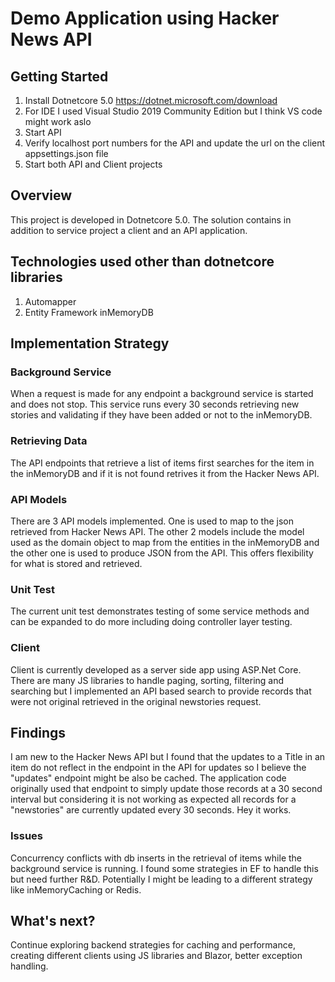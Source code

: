 # Demo Application using Hacker News API

## Getting Started
1. Install Dotnetcore 5.0 https://dotnet.microsoft.com/download
2. For IDE I used Visual Studio 2019 Community Edition but I think VS code might work aslo
3. Start API
4. Verify localhost port numbers for the API and update the url on the client appsettings.json file
5. Start both API and Client projects

## Overview
This project is developed in Dotnetcore 5.0. The solution contains in addition to service project a client and an API application.

## Technologies used other than dotnetcore libraries
1. Automapper
2. Entity Framework inMemoryDB

## Implementation Strategy

### Background Service
When a request is made for any endpoint a background service is started and does not stop. This service runs every 30 seconds retrieving new stories and validating if they have been added or not to the inMemoryDB. 

### Retrieving Data
The API endpoints that retrieve a list of items first searches for the item in the inMemoryDB and if it is not found retrives it from the Hacker News API. 

### API Models
There are 3 API models implemented. One is used to map to the json retrieved from Hacker News API. The other 2 models include the model used as the domain object to map from the entities in the inMemoryDB and the other one is used to produce JSON from the API. This offers flexibility for what is stored and retrieved. 

### Unit Test
The current unit test demonstrates testing of some service methods and can be expanded to do more including doing controller layer testing.

### Client
Client is currently developed as a server side app using ASP.Net Core. There are many JS libraries to handle paging, sorting, filtering and searching but I implemented an API based search to provide records that were not original retrieved in the original newstories request.  

## Findings
I am new to the Hacker News API but I found that the updates to a Title in an item do not reflect in the endpoint in the API for updates so I believe the "updates" endpoint might be also be cached. The application code originally used that endpoint to simply update those records at a 30 second interval but considering it is not working as expected  all records for a "newstories" are currently updated every 30 seconds. Hey it works.

### Issues
Concurrency conflicts with db inserts in the retrieval of items while the background service is running. I found some strategies in EF to handle this but need further R&D.
Potentially I might be leading to a different strategy like inMemoryCaching or Redis.

## What's next?
Continue exploring backend strategies for caching and performance, creating different clients using JS libraries and Blazor, better exception handling.

